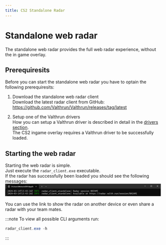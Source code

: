 ```yaml
---
title: CS2 Standalone Radar
---
```


# Standalone web radar

The standalone web radar provides the full web radar experience, without the in game overlay.

## Prerequiresits

Before you can start the standalone web radar you have to optain the following prerequiresits:

1. Download the standalone web radar client  
   Download the latest radar client from GitHub:
   https://github.com/Valthrun/Valthrun/releases/tag/latest

2. Setup one of the Valthrun drivers  
   How you can setup a Valthrun driver is described in detail in the [drivers section](../driver/).  
   The CS2 ingame overlay requires a Valthrun driver to be successfully loaded.

## Starting the web radar

Starting the web radar is simple.  
Just execute the `radar_client.exe` executable.  
If the radar has successfully been loaded you should see the following messages:
![image](../../_media/screenshot_standalone_web_radar_started.png)

You can use the link to show the radar on another device or even share a radar with your team mates.

:::note
To view all possible CLI arguments run:

```ps1
radar_client.exe -h
```

:::
